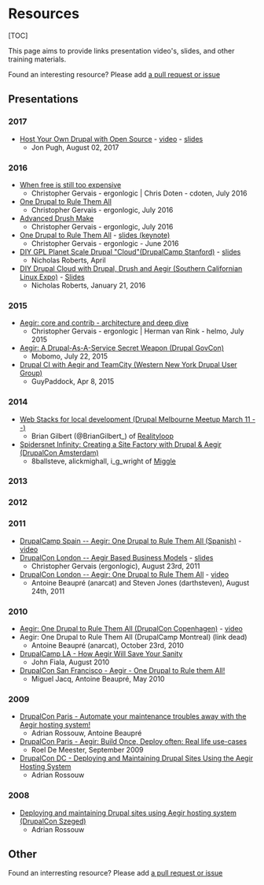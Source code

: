 Resources
=========

[TOC]

This page aims to provide links presentation video's, slides, and other training materials.

Found an interesting resource? Please add [a pull request or issue](https://github.com/aegir-project/documentation)


Presentations
-------------

### 2017

* [Host Your Own Drupal with Open Source](https://www.drupalgovcon.org/program/sessions/host-your-own-drupal-open-source) - [video](https://youtu.be/ZvUMo_kZqSk) - [slides](https://docs.google.com/presentation/d/1YO2grgODLq0TRSpcjxqTy8TYgtASVLpY10QHYSZ3Fiw/edit?usp=sharing)
    * Jon Pugh, August 02, 2017

### 2016

* [When free is still too expensive](http://nyccamp.org/session/when-free-still-too-expensive)
    * Christopher Gervais - ergonlogic | Chris Doten - cdoten, July 2016
* [One Drupal to Rule Them All](http://nyccamp.org/session/one-drupal-rule-them-all)
    * Christopher Gervais - ergonlogic, July 2016
* [Advanced Drush Make](http://nyccamp.org/session/advanced-drush-make)
    * Christopher Gervais - ergonlogic, July 2016
* [One Drupal to Rule Them All](http://www.drupalnorth.org/en/session/one-drupal-rule-them-all) - [slides (keynote)](../_files/aegir_keynote.key)
    * Christopher Gervais - ergonlogic - June 2016
* [DIY GPL Planet Scale Drupal "Cloud"(DrupalCamp Stanford)](https://drupalcamp.stanford.edu/diy-gpl-planet-scale-drupal-cloud) - [slides](https://docs.google.com/presentation/d/1bl350NkaARCUDoi8jA7G7ylIUpa_fIJL9kU4rTNwb9A/edit?usp=sharing)
    * Nicholas Roberts, April
* [DIY Drupal Cloud with Drupal, Drush and Aegir (Southern Californian Linux Expo)](https://www.socallinuxexpo.org/scale/14x/presentations/diy-drupal-cloud-drupal-drush-and-aegir) - [Slides](https://docs.google.com/presentation/d/11ZqtIG06ATNDTHLKm89QRjRBofHKVxvsMJz-p9QBowk/edit?usp=sharing)
    * Nicholas Roberts, January 21, 2016

### 2015

* [Aegir: core and contrib - architecture and deep dive](http://community.aegirproject.org/sites/community.aegirproject.org/files/aegir_core_and_contrib_-_nyc_summit/index.pdf)
    * Christopher Gervais - ergonlogic | Herman van Rink - helmo, July 2015
* [Aegir: A Drupal-As-A-Service Secret Weapon (Drupal GovCon)](https://youtu.be/vsAOjP5iIhQ)
    * Mobomo, July 22, 2015
* [Drupal CI with Aegir and TeamCity (Western New York Drupal User Group)](https://www.youtube.com/watch?v=oBdVFyRifc4)
    * GuyPaddock, Apr 8, 2015

### 2014
* [Web Stacks for local development (Drupal Melbourne Meetup March 11 --)](https://www.youtube.com/watch?v=enSrAjgycnQ)
    * Brian Gilbert (@BrianGilbert_) of [Realityloop](http://realityloop.com/)
* [Spidersnet Infinity: Creating a Site Factory with Drupal & Aegir (DrupalCon Amsterdam)](https://amsterdam2014.drupal.org/session/spidersnet-infinity-creating-site-factory-drupal-aegir)
    * 8ballsteve, alickmighall, i_g_wright of [Miggle](http://www.miggle.co.uk/)

### 2013
### 2012
### 2011


* [DrupalCamp Spain -- Aegir: One Drupal to Rule Them All (Spanish)](http://2011.drupalcamp.es/sesiones/aegir-un-drupal-para-gobernarlos-todos) - [video](http://www.archive.org/details/AegirUnDrupalParaGobernarlosATodos)
* [DrupalCon London -- Aegir Based Business Models](http://london2011.drupal.org/conference/sessions/aegir-based-business-models) - [slides](https://london2011.drupal.org/sites/default/files/DrupalCon%20London%202011%20--%20Aegir%20Based%20Business%20Models.pdf)
    * Christopher Gervais (ergonlogic), August 23rd, 2011
* [DrupalCon London -- Aegir: One Drupal to Rule Them All](http://london2011.drupal.org/conference/sessions/aegir-one-drupal-rule-them-all) - [video](https://www.youtube.com/watch?v=Uub18h_9PMY)
    * Antoine Beaupré (anarcat) and Steven Jones (darthsteven), August 24th, 2011

### 2010

* [Aegir: One Drupal to Rule Them All (DrupalCon Copenhagen)](http://cph2010.drupal.org/sessions/aegir-one-drupal-rule-them-all) - [video](https://archive.org/details/Aegir-OneDrupalToRuleThemAll)
* Aegir: One Drupal to Rule Them All (DrupalCamp Montreal) (link dead)
    * Antoine Beaupré (anarcat), October 23rd, 2010
* [DrupalCamp LA - How Aegir Will Save Your Sanity](http://replay.uci.edu/clients/drupal/How_Aegir_Will_Save_Your_Sanity_-_Web_(1024x768)_-_20100808_10.09.08AM.swf)
    * John Fiala, August 2010
* [DrupalCon San Francisco - Aegir - One Drupal to Rule them All!](http://sf2010.drupal.org/conference/sessions/aegir-hosting-system-one-drupal-rule-them-all)
    * Miguel Jacq, Antoine Beaupré, May 2010

### 2009

* [DrupalCon Paris - Automate your maintenance troubles away with the Aegir hosting system!](http://archive.org/details/AutomateyoursitemaintenancetroublesawaywiththeAegirhostingsystem/)
    * Adrian Rossouw, Antoine Beaupré
* [DrupalCon Paris - Aegir: Build Once, Deploy often: Real life use-cases](http://www.archive.org/details/AegirBuildOnceDeployoftenReallifeuse-cases/)
    * Roel De Meester, September 2009
* [DrupalCon DC - Deploying and Maintaining Drupal Sites Using the Aegir Hosting System](http://www.archive.org/details/DrupalconDc2009-DeployingAndMaintainingDrupalSitesUsingTheAegir/)
    * Adrian Rossouw

### 2008
* [Deploying and maintaining Drupal sites using Aegir hosting system (DrupalCon Szeged)](http://archive.org/details/aegir/)
    * Adrian Rossouw

Other
-----

Found an interresting resource? Please add [a pull request or issue](https://github.com/aegir-project/documentation)

